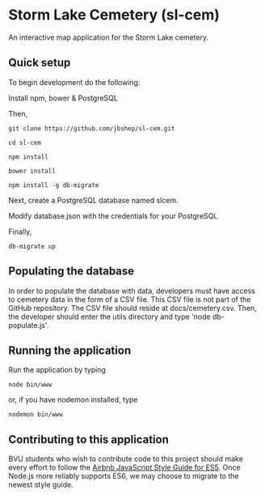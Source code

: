 # Storm Lake Cemetery (sl-cem)

An interactive map application for the Storm Lake cemetery.

## Quick setup

To begin development do the following:

Install npm, bower & PostgreSQL

Then,

```
git clone https://github.com/jbshep/sl-cem.git

cd sl-cem

npm install

bower install

npm install -g db-migrate
```

Next, create a PostgreSQL database named slcem.

Modify database.json with the credentials for your PostgreSQL

Finally, 

```
db-migrate up
```

## Populating the database

In order to populate the database with data, developers must have access to cemetery data in the form of a CSV file.  This CSV file is not part of the GitHub repository.  The CSV file should reside at docs/cemetery.csv.  Then, the developer should enter the utils directory and type 'node db-populate.js'. 

## Running the application

Run the application by typing

```
node bin/www
```

or, if you have nodemon installed, type

```
nodemon bin/www
```

## Contributing to this application

BVU students who wish to contribute code to this project should make every effort to follow the [Airbnb JavaScript Style Guide for ES5](https://github.com/airbnb/javascript/tree/master/es5).  Once Node.js more reliably supports ES6, we may choose to migrate to the newest style guide.

